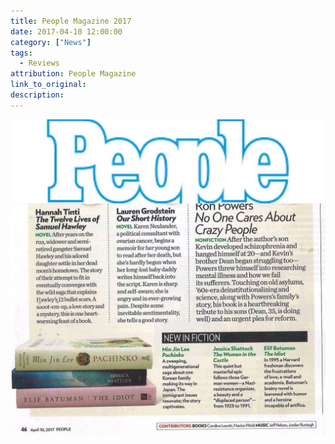 ```yaml
---
title: People Magazine 2017
date: 2017-04-10 12:00:00
category: ["News"]
tags:
  - Reviews
attribution: People Magazine
link_to_original:
description:
---
```



![](/uploads/versions/17620293-1264845856896328-6234542184590563826-o---x----1080-1080x---.jpg)